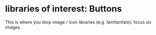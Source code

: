libraries of interest: Buttons
==============================

This is where you drop image / icon libraries (e.g. famfamfam): focus on images.
